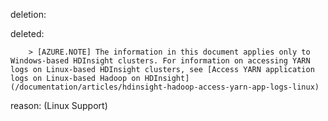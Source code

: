 deletion:

deleted:

		> [AZURE.NOTE] The information in this document applies only to Windows-based HDInsight clusters. For information on accessing YARN logs on Linux-based HDInsight clusters, see [Access YARN application logs on Linux-based Hadoop on HDInsight](/documentation/articles/hdinsight-hadoop-access-yarn-app-logs-linux)

reason: (Linux Support)

